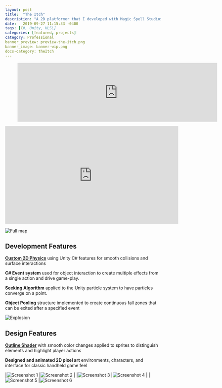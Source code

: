 ```yaml
---
layout: post
title:  "The Itch"
description: "A 2D platformer that I developed with Magic Spell Studios. It was a year long personal project during which I took the game from basic platforming physics to a full steam release"
date:   2019-09-27 11:15:33 -0400
tags: [C#, Unity, HLSL] 
categories: [featured, projects]
category: Professional
banner_preview: preview-the-itch.png
banner_image: banner-wip.png
docs-category: theItch
---
```


<!--more-->

<figure>
<iframe src="https://store.steampowered.com/widget/1095520/" frameborder="0" width="646" height="190"></iframe>
</figure>

<iframe width="560" height="315" src="https://www.youtube.com/embed/7s0-IFvXH_A" frameborder="0" allow="accelerometer; autoplay; clipboard-write; encrypted-media; gyroscope; picture-in-picture" allowfullscreen></iframe>

![Full map]({{site.url}}/media/TheItch/After.png)

## Development Features

**[Custom 2D Physics]({{site.url}}/theitch/2018/12/12/custom-physics.html)** 
using Unity C# features for smooth collisions and surface interactions 

**C# Event system** used for object interaction to create multiple effects from a single action and drive game-play.

**[Seeking Algorithm]({{site.url}}/theitch/2018/12/11/particle-pursuit.html)** 
applied to the Unity particle system to have particles converge on a point. 

**Object Pooling** structure implemented to create continuous fall zones that can be exited after a specified event

![Explosion]({{site.url}}/media/TheItch/Explosion.gif)

## Design Features

**[Outline Shader]({{site.url}}/theitch/2019/02/10/outline-shader.html)**
with smooth color changes applied to sprites to distinguish elements and highlight player actions

**Designed and animated 2D pixel art** environments, characters, and interface for classic handheld game feel

|![Screenshot 1]({{site.url}}/media/TheItch/Screenshots/screenshot_large_01.png) |![Screenshot 2]({{site.url}}/media/TheItch/Screenshots/screenshot_large_02.png) | 
|![Screenshot 3]({{site.url}}/media/TheItch/Screenshots/screenshot_large_03.png) |![Screenshot 4]({{site.url}}/media/TheItch/Screenshots/screenshot_large_04.png) |
|![Screenshot 5]({{site.url}}/media/TheItch/Screenshots/screenshot_large_05.png) |![Screenshot 6]({{site.url}}/media/TheItch/Screenshots/screenshot_large_06.png) 